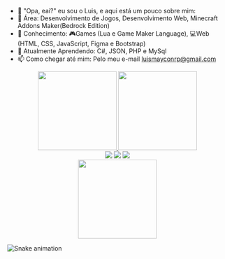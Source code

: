 - 👋 "Opa, eai?" eu sou o Luis, e aqui está um pouco sobre mim:
- 👀 Área: Desenvolvimento de Jogos, Desenvolvimento Web, Minecraft Addons Maker(Bedrock Edition) 
- 🧩 Conhecimento: 🎮Games (Lua e Game Maker Language),  💻Web (HTML, CSS, JavaScript, Figma e Bootstrap)
- 📗 Atualmente Aprendendo: C#, JSON, PHP e MySql
- 📫 Como chegar até mim: Pelo meu e-mail luismayconrp@gmail.com

<div align="center">
  <a href="https://github.com/LewisM-Dev">
  <img height="180em" src="https://github-readme-stats.vercel.app/api?username=lewism-dev&show_icons=true&theme=dark&include_all_commits=true&count_private=true"/>
  <img height="180em" src="https://github-readme-stats.vercel.app/api/top-langs/?username=lewism-dev&layout=compact&langs_count=7&theme=dark"/>
</div>
  
<div align="center"> 
  <a href="https://instagram.com/lewis_maycon" target="_blank"><img src="https://img.shields.io/badge/-Instagram-%23E4405F?style=for-the-badge&logo=instagram&logoColor=white" target="_blank"></a>
  <a href = "mailto:luismayconrp@gmail.com"><img src="https://img.shields.io/badge/Gmail-D14836?style=for-the-badge&logo=gmail&logoColor=white" target="_blank"></a>
  <a href="https://www.linkedin.com/in/luis-maycon-ab8314221/" target="_blank"><img src="https://img.shields.io/badge/-LinkedIn-%230077B5?style=for-the-badge&logo=linkedin&logoColor=white" target="_blank"></a> <br>
    <a href="https://imgbb.com/"><img height="180em" src="https://i.ibb.co/Mn1R0hD/download20220106213840.png" border="0"></a>
  </div>
  
  ![Snake animation](https://github.com/lewism-dev/lewism-dev/blob/output/github-contribution-grid-snake.svg)
